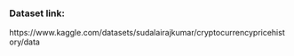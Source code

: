 <h3>Dataset link:</h3>https://www.kaggle.com/datasets/sudalairajkumar/cryptocurrencypricehistory/data
